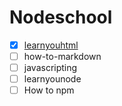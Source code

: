 # Nodeschool

- [x] [learnyouhtml](./learnyouhtml/README.md)
- [ ] how-to-markdown
- [ ] javascripting
- [ ] learnyounode
- [ ] How to npm

